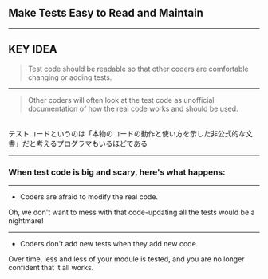 <!-- classes: title -->

## Make Tests Easy to Read and Maintain

---

## KEY IDEA

> Test code should be readable so that other coders are comfortable changing or adding tests.

---

> Other coders will often look at the test code as unofficial documentation of how the real code works and should be used.
<br />
テストコードというのは「本物のコードの動作と使い方を示した非公式的な文書」だと考えるプログラマもいるほどである

---

### When test code is big and scary, here's what happens:

---

* Coders are afraid to modify the real code.

Oh, we don't want to mess with that code-updating all the tests would be a nightmare!

<!-- note
訳がおかしい気がする
プロダクトコードをいじりたくないってことでは？
すべてのテストコードが悪夢のようになってしまうから
-->

---

* Coders don't add new tests when they add new code.

Over time, less and less of your module is tested, and you are no longer confident that it all works.

<!-- note
テストのあるモジュールが減っていって、動いていることに自信が持てなくなる
-->
